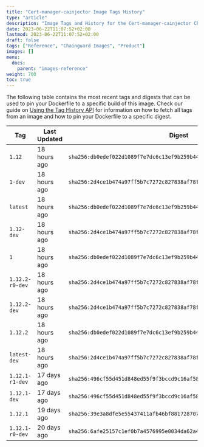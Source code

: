 ```yaml
---
title: "Cert-manager-cainjector Image Tags History"
type: "article"
description: "Image Tags and History for the Cert-manager-cainjector Chainguard Image"
date: 2023-06-22T11:07:52+02:00
lastmod: 2023-06-22T11:07:52+02:00
draft: false
tags: ["Reference", "Chainguard Images", "Product"]
images: []
menu:
  docs:
    parent: "images-reference"
weight: 700
toc: true
---
```


The following table contains the most recent tags and digests that can be used to pin your Dockerfile to a specific build of this image. Check our guide on [Using the Tag History API](/chainguard/chainguard-images/using-the-tag-history-api/) for information on how to fetch all tags from an image and how to pin your Dockerfile to a specific digest.

| Tag             | Last Updated | Digest                                                                    |
|-----------------|--------------|---------------------------------------------------------------------------|
| `1.12`          | 18 hours ago | `sha256:db0edef022d1089f7e7dc6c13ef9b259b441f22be66d05b7f58e0ee847ada7f7` |
| `1-dev`         | 18 hours ago | `sha256:2d4ce1b474a97ff5b7c7272c827838af78fc090a3e062086629db6966c398129` |
| `latest`        | 18 hours ago | `sha256:db0edef022d1089f7e7dc6c13ef9b259b441f22be66d05b7f58e0ee847ada7f7` |
| `1.12-dev`      | 18 hours ago | `sha256:2d4ce1b474a97ff5b7c7272c827838af78fc090a3e062086629db6966c398129` |
| `1`             | 18 hours ago | `sha256:db0edef022d1089f7e7dc6c13ef9b259b441f22be66d05b7f58e0ee847ada7f7` |
| `1.12.2-r0-dev` | 18 hours ago | `sha256:2d4ce1b474a97ff5b7c7272c827838af78fc090a3e062086629db6966c398129` |
| `1.12.2-dev`    | 18 hours ago | `sha256:2d4ce1b474a97ff5b7c7272c827838af78fc090a3e062086629db6966c398129` |
| `1.12.2`        | 18 hours ago | `sha256:db0edef022d1089f7e7dc6c13ef9b259b441f22be66d05b7f58e0ee847ada7f7` |
| `latest-dev`    | 18 hours ago | `sha256:2d4ce1b474a97ff5b7c7272c827838af78fc090a3e062086629db6966c398129` |
| `1.12.1-r1-dev` | 17 days ago  | `sha256:496cf55d451d848ed55f9f3bccd9c16af5812980e61bed25f645c1f1c0dd663d` |
| `1.12.1-dev`    | 17 days ago  | `sha256:496cf55d451d848ed55f9f3bccd9c16af5812980e61bed25f645c1f1c0dd663d` |
| `1.12.1`        | 19 days ago  | `sha256:39e3a8dfe5e55437411afb46bf8817287078b5ed79676b149eb5ebd3dbfaa23a` |
| `1.12.1-r0-dev` | 20 days ago  | `sha256:6afe25157c1ef0b7a4576995e0034da62a4950d28579471c93bcbd6b28f6c71b` |
